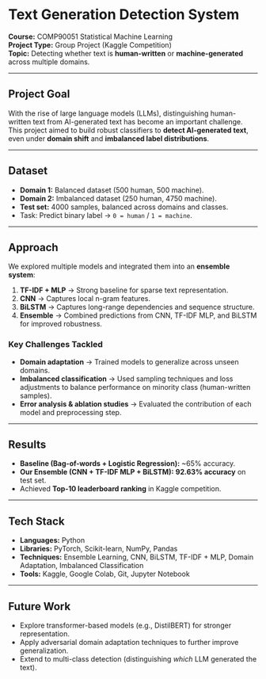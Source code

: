 # Text Generation Detection System

**Course:** COMP90051 Statistical Machine Learning  
**Project Type:** Group Project (Kaggle Competition)  
**Topic:** Detecting whether text is **human-written** or **machine-generated** across multiple domains.  

---

## Project Goal
With the rise of large language models (LLMs), distinguishing human-written text from AI-generated text has become an important challenge.  
This project aimed to build robust classifiers to **detect AI-generated text**, even under **domain shift** and **imbalanced label distributions**.  

---

## Dataset
- **Domain 1:** Balanced dataset (500 human, 500 machine).  
- **Domain 2:** Imbalanced dataset (250 human, 4750 machine).  
- **Test set:** 4000 samples, balanced across domains and classes.  
- Task: Predict binary label → `0 = human` / `1 = machine`.  

---

## Approach
We explored multiple models and integrated them into an **ensemble system**:  
1. **TF-IDF + MLP** → Strong baseline for sparse text representation.  
2. **CNN** → Captures local n-gram features.  
3. **BiLSTM** → Captures long-range dependencies and sequence structure.  
4. **Ensemble** → Combined predictions from CNN, TF-IDF MLP, and BiLSTM for improved robustness.  

### Key Challenges Tackled
- **Domain adaptation** → Trained models to generalize across unseen domains.  
- **Imbalanced classification** → Used sampling techniques and loss adjustments to balance performance on minority class (human-written samples).  
- **Error analysis & ablation studies** → Evaluated the contribution of each model and preprocessing step.  

---

## Results
- **Baseline (Bag-of-words + Logistic Regression):** ~65% accuracy.  
- **Our Ensemble (CNN + TF-IDF MLP + BiLSTM):** **92.63% accuracy** on test set.  
- Achieved **Top-10 leaderboard ranking** in Kaggle competition.  

---

## Tech Stack
- **Languages:** Python  
- **Libraries:** PyTorch, Scikit-learn, NumPy, Pandas  
- **Techniques:** Ensemble Learning, CNN, BiLSTM, TF-IDF + MLP, Domain Adaptation, Imbalanced Classification  
- **Tools:** Kaggle, Google Colab, Git, Jupyter Notebook  

---

## Future Work
- Explore transformer-based models (e.g., DistilBERT) for stronger representation.  
- Apply adversarial domain adaptation techniques to further improve generalization.  
- Extend to multi-class detection (distinguishing *which* LLM generated the text).  